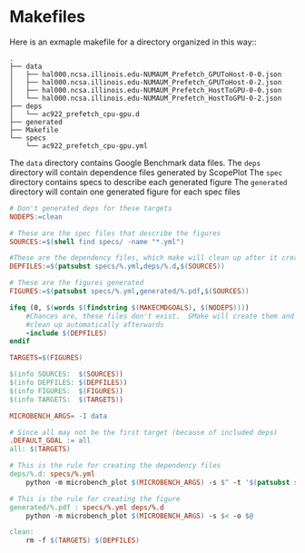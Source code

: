 Makefiles
=========

Here is an exmaple makefile for a directory organized in this way::

    .
    ├── data
    │   ├── hal000.ncsa.illinois.edu-NUMAUM_Prefetch_GPUToHost-0-0.json
    │   ├── hal000.ncsa.illinois.edu-NUMAUM_Prefetch_GPUToHost-0-2.json
    │   ├── hal000.ncsa.illinois.edu-NUMAUM_Prefetch_HostToGPU-0-0.json
    │   └── hal000.ncsa.illinois.edu-NUMAUM_Prefetch_HostToGPU-0-2.json
    ├── deps
    │   └── ac922_prefetch_cpu-gpu.d
    ├── generated
    ├── Makefile
    └── specs
        └── ac922_prefetch_cpu-gpu.yml

The `data` directory contains Google Benchmark data files.
The `deps` directory will contain dependence files generated by ScopePlot
The `spec` directory contains specs to describe each generated figure
The `generated` directory will contain one generated figure for each spec files

```makefile
# Don't generated deps for these targets
NODEPS:=clean

# These are the spec files that describe the figures
SOURCES:=$(shell find specs/ -name "*.yml")

#These are the dependency files, which make will clean up after it creates them
DEPFILES:=$(patsubst specs/%.yml,deps/%.d,$(SOURCES))

# These are the figures generated
FIGURES:=$(patsubst specs/%.yml,generated/%.pdf,$(SOURCES))

ifeq (0, $(words $(findstring $(MAKECMDGOALS), $(NODEPS))))
    #Chances are, these files don't exist.  GMake will create them and
    #clean up automatically afterwards
    -include $(DEPFILES)
endif

TARGETS=$(FIGURES)

$(info SOURCES:  $(SOURCES))
$(info DEPFILES: $(DEPFILES))
$(info FIGURES:  $(FIGURES))
$(info TARGETS:  $(TARGETS))

MICROBENCH_ARGS= -I data

# Since all may not be the first target (because of included deps)
.DEFAULT_GOAL := all
all: $(TARGETS)

# This is the rule for creating the dependency files
deps/%.d: specs/%.yml
    python -m microbench_plot $(MICROBENCH_ARGS) -s $^ -t '$(patsubst specs/%.yml,generated/%.pdf,$^)' -o $@ --deps

# This is the rule for creating the figure
generated/%.pdf : specs/%.yml deps/%.d
    python -m microbench_plot $(MICROBENCH_ARGS) -s $< -o $@

clean:
    rm -f $(TARGETS) $(DEPFILES)
```
